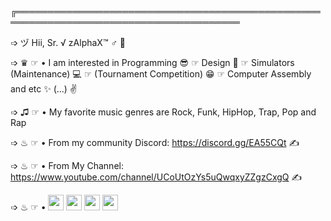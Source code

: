 ╔══════════════════════════════════════════════════════════════════════════════════════
 
 ➩ ヅ Hii, Sr. √ zAlphaX™ ♂ 🧑

 ➩ ♛ ☞  • I am interested in Programming 😎 ☞ Design 🤳 ☞ Simulators (Maintenance) 💻 ☞ (Tournament Competition) 😁 ☞ Computer Assembly and etc ✨ (...) ✌

 ➩ ♫  ☞  • My favorite music genres are Rock, Funk, HipHop, Trap, Pop and Rap

 ➩ ♨ ☞  • From my community Discord: https://discord.gg/EA55CQt ✍

 ➩ ♨ ☞  • From My Channel:  https://www.youtube.com/channel/UCoUtOzYs5uQwqxyZZgzCxgQ ✍

 ➩  ♨ ☞  • <img src="https://upload.wikimedia.org/wikipedia/commons/thumb/1/17/Logitech_logo.svg/1920px-Logitech_logo.svg.png" height="25vh"> <img src="https://upload.wikimedia.org/wikipedia/commons/thumb/c/cf/Lua-Logo.svg/1200px-Lua-Logo.svg.png" width="25vw" height="25vh"> <img src="https://cdn1.appsisecommerce.com.br/clientes/cliente10694/produtos/16772/L01449160859.jpg" height="25vh"> <img src="https://upload.wikimedia.org/wikipedia/commons/thumb/b/b8/YouTube_Logo_2017.svg/1920px-YouTube_Logo_2017.svg.png" height="25vh">
